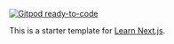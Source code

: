 [![Gitpod ready-to-code](https://img.shields.io/badge/Gitpod-ready--to--code-blue?logo=gitpod)](https://gitpod.io/#https://github.com/vercel/next-learn-starter)

This is a starter template for [Learn Next.js](https://nextjs.org/learn).